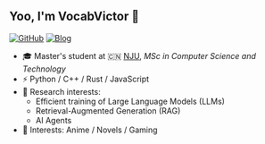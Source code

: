## Yoo, I'm VocabVictor 👋

[![GitHub](https://img.shields.io/badge/dynamic/json?logo=github&label=GitHub&labelColor=495867&color=495867&query=%24.data.totalSubs&url=https%3A%2F%2Fapi.spencerwoo.com%2Fsubstats%2F%3Fsource%3Dgithub%26queryKey%3Dhayschan&style=flat-square)](https://github.com/hayschan)
[![Blog](https://img.shields.io/badge/Blog-VocabVictor-95B8D1?style=flat-square&logo=github&logoColor=white)](https://vocabvictor.github.io/)

- 🎓 Master's student at 🇨🇳 [NJU](https://www.nju.edu.cn), *MSc in Computer Science and Technology*
- ⚡ Python / C++ / Rust / JavaScript
- 🔬 Research interests: 
  - Efficient training of Large Language Models (LLMs)
  - Retrieval-Augmented Generation (RAG)
  - AI Agents
- 🎨 Interests: Anime / Novels / Gaming
